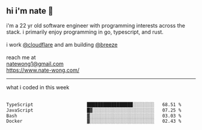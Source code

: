 ## hi i'm nate 👋
i'm a 22 yr old software engineer with programming interests across the stack. i primarily enjoy programming in go, typescript, and rust.
<br /><br />
i work [@cloudflare](https://www.github.com/cloudflare) and am building  [@breeze](https://www.github.com/breeze-jobs)
<br />
<br />
reach me at <br />
natewong1@gmail.com <br/>
https://www.nate-wong.com/

<hr />
what i coded in this week <br /><br />
<!--START_SECTION:waka-->

```txt
TypeScript                    █████████████████░░░░░░░░   68.51 %
JavaScript                    █▓░░░░░░░░░░░░░░░░░░░░░░░   07.25 %
Bash                          ▓░░░░░░░░░░░░░░░░░░░░░░░░   03.03 %
Docker                        ▓░░░░░░░░░░░░░░░░░░░░░░░░   02.43 %
```

<!--END_SECTION:waka-->
